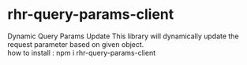 # rhr-query-params-client
Dynamic Query Params Update
This library will dynamically update the request parameter based on given object.  
how to install : npm i rhr-query-params-client

